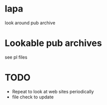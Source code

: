 lapa
====

look around pub archive


Lookable pub archives
=====================
see pl files


TODO
====
 - Repeat to look at web sites periodically
 - file check to update
